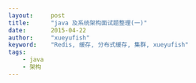```yaml
---
layout:     post
title:      "java 及系统架构面试题整理(一)"
date:       2015-04-22
author:     "xueyufish"
keyword:    "Redis, 缓存, 分布式缓存, 集群, xueyufish"
tags:
    - java
    - 架构
---
```


